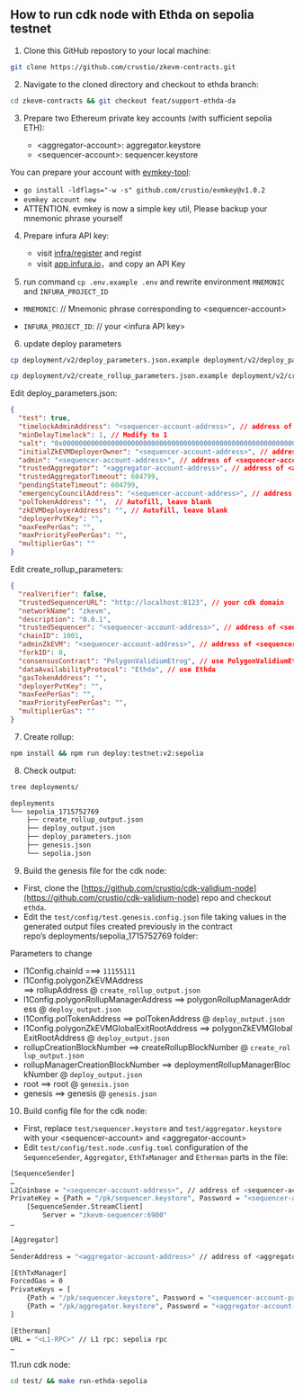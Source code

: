 ## How to run cdk node with Ethda on sepolia testnet

1. Clone this GitHub repostory to your local machine:

```bash
git clone https://github.com/crustio/zkevm-contracts.git
```

2. Navigate to the cloned directory and checkout to ethda branch:

```bash
cd zkevm-contracts && git checkout feat/support-ethda-da
```

3. Prepare two Ethereum private key accounts (with sufficient sepolia ETH):

	- \<aggregator-account\>:   aggregator.keystore
	- \<sequencer-account\>:    sequencer.keystore

You can prepare your account with [evmkey-tool](https://github.com/crustio/evmkey):
- `go install -ldflags="-w -s" github.com/crustio/evmkey@v1.0.2`
- `evmkey account new`
- ATTENTION. evmkey is now a simple key util, Please backup your mnemonic phrase yourself


4. Prepare infura API key:
	- visit [infra/register](https://app.infura.io/register) and regist
	- visit [app.infura.io](https://app.infura.io/)，and copy an API Key

5. run command `cp .env.example .env` and rewrite environment `MNEMONIC` and `INFURA_PROJECT_ID`

- `MNEMONIC`: // Mnemonic phrase corresponding to \<sequencer-account\>

- `INFURA_PROJECT_ID`: // your \<infura API key\>

6. update deploy parameters

```bash
cp deployment/v2/deploy_parameters.json.example deployment/v2/deploy_parameters.json

cp deployment/v2/create_rollup_parameters.json.example deployment/v2/create_rollup_parameters.json
```

Edit deploy_parameters.json:

```json
{
  "test": true,
  "timelockAdminAddress": "<sequencer-account-address>", // address of <sequencer-account>
  "minDelayTimelock": 1, // Modify to 1
  "salt": "0x0000000000000000000000000000000000000000000000000000000000000000",
  "initialZkEVMDeployerOwner": "<sequencer-account-address>", // address of <sequencer-account>
  "admin": "<sequencer-account-address>", // address of <sequencer-account>
  "trustedAggregator": "<aggregator-account-address>", // address of <aggregator-account>
  "trustedAggregatorTimeout": 604799,
  "pendingStateTimeout": 604799,
  "emergencyCouncilAddress": "<sequencer-account-address>", // address of <sequencer-account>
  "polTokenAddress": "",  // Autofill, leave blank
  "zkEVMDeployerAddress": "", // Autofill, leave blank
  "deployerPvtKey": "",
  "maxFeePerGas": "",
  "maxPriorityFeePerGas": "",
  "multiplierGas": ""
}
```

Edit create_rollup_parameters:

```json
{
  "realVerifier": false,
  "trustedSequencerURL": "http://localhost:8123", // your cdk domain
  "networkName": "zkevm",
  "description": "0.0.1",
  "trustedSequencer": "<sequencer-account-address>", // address of <sequencer-account>
  "chainID": 1001,
  "adminZkEVM": "<sequencer-account-address>", // address of <sequencer-account>
  "forkID": 8,
  "consensusContract": "PolygonValidiumEtrog", // use PolygonValidiumEtrog
  "dataAvailabilityProtocol": "Ethda", // use Ethda
  "gasTokenAddress": "",
  "deployerPvtKey": "",
  "maxFeePerGas": "",
  "maxPriorityFeePerGas": "",
  "multiplierGas": ""
}
```

7. Create rollup:

```bash
npm install && npm run deploy:testnet:v2:sepolia
```

8. Check output:

```bash
tree deployments/

deployments
└── sepolia_1715752769
    ├── create_rollup_output.json
    ├── deploy_output.json
    ├── deploy_parameters.json
    ├── genesis.json
    └── sepolia.json
```

9. Build the genesis file for the cdk node:
* First, clone the [https://github.com/crustio/cdk-validium-node](https://github.com/crustio/cdk-validium-node) repo and checkout `ethda`.
* Edit the `test/config/test.genesis.config.json` file taking values in the generated output files created previously in the contract repo’s deployments/sepolia_1715752769 folder:

Parameters to change
- l1Config.chainId ===> `11155111`
- l1Config.polygonZkEVMAddress ==> rollupAddress @ `create_rollup_output.json`
- l1Config.polygonRollupManagerAddress ==> polygonRollupManagerAddress @ `deploy_output.json` 
- l1Config.polTokenAddress ==> polTokenAddress @ `deploy_output.json` 
- l1Config.polygonZkEVMGlobalExitRootAddress ==> polygonZkEVMGlobalExitRootAddress @ `deploy_output.json` 
- rollupCreationBlockNumber ==> createRollupBlockNumber @ `create_rollup_output.json `
- rollupManagerCreationBlockNumber ==> deploymentRollupManagerBlockNumber @ `deploy_output.json `
- root ==> root @ `genesis.json `
- genesis ==> genesis @ `genesis.json`

10. Build config file for the cdk node:
* First, replace `test/sequencer.keystore` and `test/aggregator.keystore` with your \<sequencer-account\> and \<aggregator-account\>
* Edit `test/config/test.node.config.toml` configuration of the `SequenceSender`, `Aggregator`, `EthTxManager` and `Etherman` parts in the file:

```bash
[SequenceSender]
…
L2Coinbase = "<sequencer-account-address>", // address of <sequencer-account>
PrivateKey = {Path = "/pk/sequencer.keystore", Password = "<sequencer-account-password>"} // password of <sequencer-account>
	[SequenceSender.StreamClient]
		Server = "zkevm-sequencer:6900" 
…

[Aggregator]
…
SenderAddress = "<aggregator-account-address>" // address of <aggregator-account>

[EthTxManager]
ForcedGas = 0
PrivateKeys = [
	{Path = "/pk/sequencer.keystore", Password = "<sequencer-account-password>"}, //  password of <sequencer-account>
	{Path = "/pk/aggregator.keystore", Password = "<aggregator-account-password>"} // password of <aggregator-account>
]

[Etherman]
URL = "<L1-RPC>" // L1 rpc: sepolia rpc
…

```

11.run cdk node:

```bash
cd test/ && make run-ethda-sepolia
```
